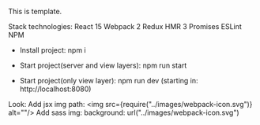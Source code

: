 This is template.

Stack technologies:
    React 15
    Webpack 2
    Redux
    HMR 3
    Promises
    ESLint
    NPM

*   Install project: npm i

*   Start project(server and view layers): npm run start

*   Start project(only view layer): npm run dev
    (starting in: http://localhost:8080)

Look:
Add jsx img path: <img src={require("../images/webpack-icon.svg")} alt=""/>
Add sass img: background: url("../images/webpack-icon.svg")
